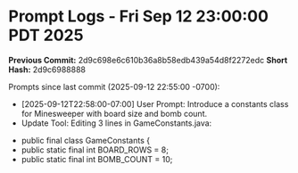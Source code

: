 # Prompt Logs - Fri Sep 12 23:00:00 PDT 2025
**Previous Commit:** 2d9c698e6c610b36a8b58edb439a54d8f2272edc
**Short Hash:** 2d9c6988888

Prompts since last commit (2025-09-12 22:55:00 -0700):

- [2025-09-12T22:58:00-07:00] User Prompt: Introduce a constants class for Minesweeper with board size and bomb count.
- Update Tool: Editing 3 lines in GameConstants.java:
+ public final class GameConstants {
+ public static final int BOARD_ROWS = 8;
+ public static final int BOMB_COUNT = 10;
